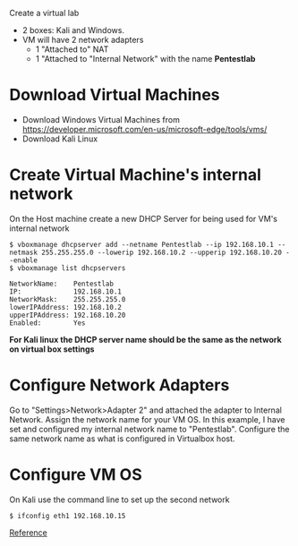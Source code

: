 Create a virtual lab
* 2 boxes: Kali and Windows. 
* VM will have 2 network adapters
  * 1 "Attached to" NAT
  * 1 "Attached to "Internal Network" with the name **Pentestlab** 

# Download Virtual Machines
- Download Windows Virtual Machines from https://developer.microsoft.com/en-us/microsoft-edge/tools/vms/
- Download Kali Linux

# Create Virtual Machine's internal network

On the Host machine create a new DHCP Server for being used for VM's internal network

```
$ vboxmanage dhcpserver add --netname Pentestlab --ip 192.168.10.1 --netmask 255.255.255.0 --lowerip 192.168.10.2 --upperip 192.168.10.20 --enable 
$ vboxmanage list dhcpservers

NetworkName:    Pentestlab
IP:             192.168.10.1
NetworkMask:    255.255.255.0
lowerIPAddress: 192.168.10.2
upperIPAddress: 192.168.10.20
Enabled:        Yes
```
**For Kali linux the DHCP server name should be the same as the network on virtual box settings**

# Configure Network Adapters

Go to "Settings>Network>Adapter 2"  and attached the adapter to  Internal Network.
Assign the network name for your VM OS. In this example, I have set and configured my internal network name to "Pentestlab".
Configure the same network name as what is configured in Virtualbox host.

# Configure VM OS

On Kali use the command line to set up the second network
```
$ ifconfig eth1 192.168.10.15
```

[Reference](http://www.thegeeky.space/2015/08/how-to-set-and-run-internal-dynamic-host-configuration-protocol-DHCP-virtual-network-on-centos-kali-linux-windows-in-virtualbox-with-practical-example.html)

